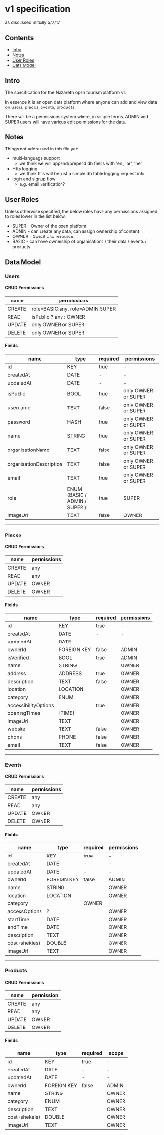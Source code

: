 # v1 specification

as discussed initially 5/7/17

## Contents
- [Intro](#intro)
- [Notes](#notes)
- [User Roles](#user-roles)
- [Data Model](#data-model)

## Intro
The specification for the Nazareth open tourism platform v1.

In essence it is an open data platform where anyone can add and view data on users, places, events, products.

There will be a permissions system where, in simple terms, ADMIN and SUPER users will have various edit permissions for the data.

## Notes
Things not addressed in this file yet:
- multi-language support
    - we think we will append/prepend db fields with 'en', 'ar', 'he'
- Http logging
    - we think this will be just a simple db table logging request info
- login and signup flow
    - e.g. email verification?

## User Roles
Unless otherwise specified, the below roles have any permissions assigned to roles lower in the list below.

- SUPER - Owner of the open platform.
- ADMIN - can create any data, can assign ownership of content
- OWNER - Specific to resource.
- BASIC - can have ownership of organisations / their data / events / products

## Data Model

### Users

#### CRUD Permissions

name | permissions
---|---
CREATE | role=BASIC:any, role=ADMIN:SUPER
READ | isPublic ? any : OWNER
UPDATE | only OWNER or SUPER
DELETE | only OWNER or SUPER

#### Fields

name | type | required | permissions
---|---|---|---
id | KEY | true |-
createdAt| DATE | - | -
updatedAt| DATE | - | -
isPublic | BOOL | true | only OWNER or SUPER
username | TEXT | false | only OWNER or SUPER
password | HASH | true | only OWNER or SUPER
name| STRING | true | only OWNER or SUPER
organisationName | TEXT | false | only OWNER or SUPER
organisationDescription | TEXT | false | only OWNER or SUPER
email| TEXT | true | only OWNER or SUPER
role | ENUM (BASIC / ADMIN / SUPER ) | true | SUPER
imageUrl| TEXT | false | OWNER

---

### Places

#### CRUD Permissions

name | permissions
---|---
CREATE | any
READ | any
UPDATE | OWNER
DELETE | OWNER

#### Fields

name | type | required | permissions
---|---|---|---
id | KEY | true |-
createdAt| DATE | - | -
updatedAt| DATE | - | -
ownerId | FOREIGN KEY | false | ADMIN
isVerified | BOOL | true | ADMIN
name| STRING | | OWNER
address | ADDRESS | true | OWNER
description | TEXT | false | OWNER
location| LOCATION | | OWNER
category| ENUM | | OWNER
accessibilityOptions| | true | OWNER
openingTimes | [TIME] | | OWNER
imageUrl| TEXT | | OWNER
website | TEXT | false | OWNER
phone | PHONE | false | OWNER
email | TEXT | false | OWNER

---

### Events

#### CRUD Permissions

name | permissions
---|---
CREATE | any
READ | any
UPDATE | OWNER
DELETE | OWNER

#### Fields

name | type | required | permissions
---|---|---|---
id | KEY | true |-
createdAt| DATE | - | -
updatedAt| DATE | - | -
ownerId | FOREIGN KEY | false | ADMIN
name| STRING | | OWNER
location| LOCATION | | OWNER
category|  | OWNER
accessOptions| ? | | OWNER
startTime| DATE | | OWNER
endTime| DATE | | OWNER
description| TEXT | | OWNER
cost (shekles) | DOUBLE | | OWNER
imageUrl| TEXT | | OWNER

---

### Products

#### CRUD Permissions

name | permission
---|---
CREATE | any
READ | any
UPDATE | OWNER
DELETE | OWNER

#### Fields

name | type | required | scope
---|---|---|---
id | KEY | true |-
createdAt| DATE | - | -
updatedAt| DATE | - | -
ownerId | FOREIGN KEY | false | ADMIN
name| STRING | | OWNER
category| ENUM | | OWNER
description| TEXT | | OWNER
cost (shekels) | DOUBLE | | OWNER
imageUrl| TEXT | | OWNER

